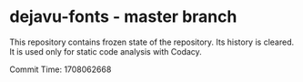 # dejavu-fonts - master branch

This repository contains frozen state of the repository.
Its history is cleared. It is used only for static code
analysis with Codacy.

Commit Time: 1708062668